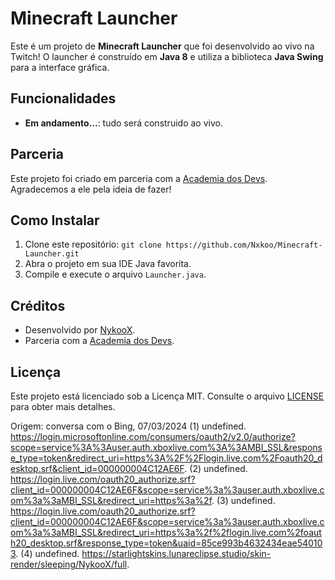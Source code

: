 # Minecraft Launcher

Este é um projeto de **Minecraft Launcher** que foi desenvolvido ao vivo na Twitch! O launcher é construído em **Java 8** e utiliza a biblioteca **Java Swing** para a interface gráfica.

## Funcionalidades

- **Em andamento...**: tudo será construido ao vivo.

## Parceria

Este projeto foi criado em parceria com a [Academia dos Devs](https://www.youtube.com/@AcademiadosDevs). Agradecemos a ele pela ideia de fazer!

## Como Instalar

1. Clone este repositório: `git clone https://github.com/Nxkoo/Minecraft-Launcher.git`
2. Abra o projeto em sua IDE Java favorita.
3. Compile e execute o arquivo `Launcher.java`.

## Créditos

- Desenvolvido por [NykooX](https://www.twitch.tv/gNykoo).
- Parceria com a [Academia dos Devs](https://www.youtube.com/@AcademiadosDevs).

## Licença

Este projeto está licenciado sob a Licença MIT. Consulte o arquivo [LICENSE](LICENSE) para obter mais detalhes.

Origem: conversa com o Bing, 07/03/2024
(1) undefined. https://login.microsoftonline.com/consumers/oauth2/v2.0/authorize?scope=service%3A%3Auser.auth.xboxlive.com%3A%3AMBI_SSL&response_type=token&redirect_uri=https%3A%2F%2Flogin.live.com%2Foauth20_desktop.srf&client_id=000000004C12AE6F.
(2) undefined. https://login.live.com/oauth20_authorize.srf?client_id=000000004C12AE6F&scope=service%3a%3auser.auth.xboxlive.com%3a%3aMBI_SSL&redirect_uri=https%3a%2f.
(3) undefined. https://login.live.com/oauth20_authorize.srf?client_id=000000004C12AE6F&scope=service%3a%3auser.auth.xboxlive.com%3a%3aMBI_SSL&redirect_uri=https%3a%2f%2flogin.live.com%2foauth20_desktop.srf&response_type=token&uaid=85ce993b4632434eae540103.
(4) undefined. https://starlightskins.lunareclipse.studio/skin-render/sleeping/NykooX/full.
